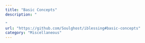 ```yaml
---
title: "Basic Concepts"
description: "

"
url: "https://github.com/Soulghost/iblessing#basic-concepts"
category: "Miscellaneous"
---
```

